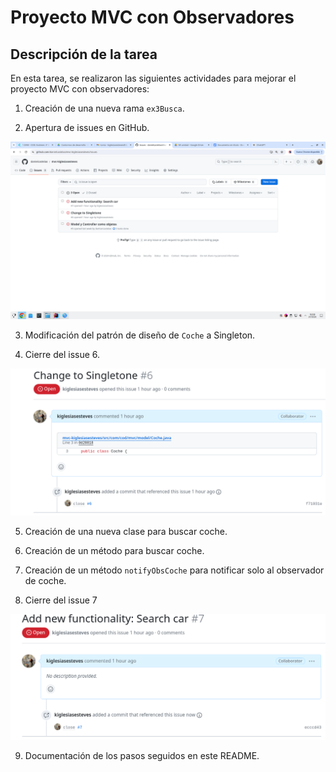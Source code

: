 # Proyecto MVC con Observadores

## Descripción de la tarea

En esta tarea, se realizaron las siguientes actividades para mejorar el proyecto MVC con observadores:

1. Creación de una nueva rama `ex3Busca`.

2. Apertura de issues en GitHub.

![Open Issues](img/openissues.png)

3. Modificación del patrón de diseño de `Coche` a Singleton.

4. Cierre del issue 6.

![referencesingletone.png](img/referencesingletone.png)

5. Creación de una nueva clase para buscar coche.

6. Creación de un método para buscar coche.

7. Creación de un método `notifyObsCoche` para notificar solo al observador de coche.

8. Cierre del issue 7

![closeissue7.png](img/closeissue7.png)


9. Documentación de los pasos seguidos en este README.

